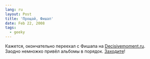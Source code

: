 ```yaml
---
lang: ru
layout: Post
title: 'Прощай, Фишап'
date: Feb 22, 2008
tags:
  - geeky
---
```


Кажется, окончательно переехал с Фишапа на [Decisivemoment.ru](http://birdwatcher.ru/). Заодно немножко привёл альбомы в порядок. [Заходите](http://birdwatcher.ru/)!
